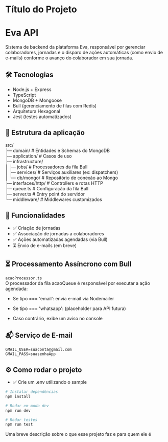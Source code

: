 # Título do Projeto

# Eva API

Sistema de backend da plataforma Eva, responsável por gerenciar colaboradores, jornadas e o disparo de ações automáticas (como envio de e-mails) conforme o avanço do colaborador em sua jornada.

## 🛠️ Tecnologias

- Node.js + Express
- TypeScript
- MongoDB + Mongoose
- Bull (gerenciamento de filas com Redis)
- Arquitetura Hexagonal
- Jest (testes automatizados)

## 📁 Estrutura da aplicação

src/\
├─ domain/ # Entidades e Schemas do MongoDB\
├─ application/ # Casos de uso\
├─ infrastructure/\
│ ├─ jobs/ # Processadores da fila Bull\
│ ├─ services/ # Serviços auxiliares (ex: dispatchers)\
│ └─ db/mongo/ # Repositório de conexão ao Mongo\
├─ interfaces/http/ # Controllers e rotas HTTP\
├─ queue.ts # Configuração da fila Bull\
├─ server.ts # Entry point do servidor\
└─ middleware/ # Middlewares customizados

## 📌 Funcionalidades

- ✅ Criação de jornadas
- ✅ Associação de jornadas a colaboradores
- ✅ Ações automatizadas agendadas (via Bull)
- ⏳ Envio de e-mails (em breve)

## ⏳ Processamento Assíncrono com Bull

`acaoProcessor.ts` \
O processador da fila acaoQueue é responsável por executar a ação agendada:

- Se tipo === 'email': envia e-mail via Nodemailer

- Se tipo === 'whatsapp': (placeholder para API futura)

- Caso contrário, exibe um aviso no console

## 📬 Serviço de E-mail

`GMAIL_USER=suaconta@gmail.com`\
`GMAIL_PASS=suasenhaApp`

## ⚙️ Como rodar o projeto

- ✅ Crie um .env utilizando o sample

```bash
# Instalar dependências
npm install

# Rodar em modo dev
npm run dev

# Rodar testes
npm run test
```

Uma breve descrição sobre o que esse projeto faz e para quem ele é

